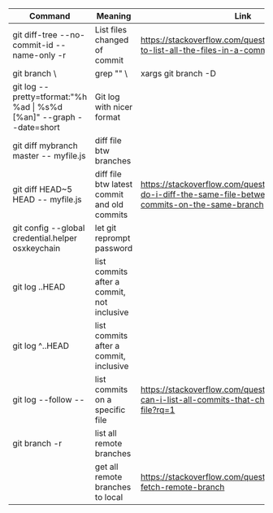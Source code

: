 | Command                                                      | Meaning                                     | Link                                                         |
| ------------------------------------------------------------ | ------------------------------------------- | ------------------------------------------------------------ |
| git diff-tree --no-commit-id --name-only -r <commit hash>    | List files changed of commit                | https://stackoverflow.com/questions/424071/how-to-list-all-the-files-in-a-commit |
| git branch \\                                                | grep "<pattern>" \\                         | xargs git branch -D                                          |
| git log --pretty=tformat:"%h %ad \| %s%d [%an]" --graph --date=short | Git log with nicer format                   |                                                              |
| git diff mybranch master -- myfile.js                        | diff file btw branches                      |                                                              |
| git diff HEAD~5 HEAD -- myfile.js                            | diff file btw latest commit and old commits | https://stackoverflow.com/questions/3338126/how-do-i-diff-the-same-file-between-two-different-commits-on-the-same-branch |
| git config --global credential.helper osxkeychain            | let git reprompt password                   |                                                              |
| git log <commit hash>..HEAD                                  | list commits after a commit, not inclusive  |                                                              |
| git log <commit hash>^..HEAD                                 | list commits after a commit, inclusive      |                                                              |
| git log --follow -- <filename>                               | list commits on a specific file             | https://stackoverflow.com/questions/3701404/how-can-i-list-all-commits-that-changed-a-specific-file?rq=1 |
| git branch -r                                                | list all remote branches                    |                                                              |
|                                                              | get all remote branches to local            | https://stackoverflow.com/questions/9537392/git-fetch-remote-branch |
